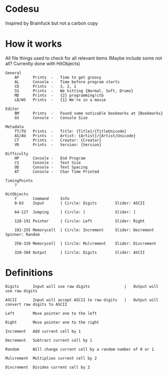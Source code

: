 # Codesu

Inspired by Brainfuck but not a carbon copy

# How it works

All file things used to check for all relevant items (Maybe include some not all? Currently done with HitObjects)

    General
        AF      Prints  -   Time to get groovy
        AL      Console -   Time before program starts
        CD      Prints  -   3, 2, 1
        SS      Prints  -   We hitting {Normal, Soft, Drums}
        MD      Prints  -   {2} programming!ctb
        LB/WS   Prints  -   {1} We're in a movie

    Editor
        BM      Prints  -   Found some noticable bookmarks at {Bookmarks}
        GS      Console -   Console Size

    Metadata
        TT/TU   Prints  -   Title: {Title}/{TitleUnicode}
        AS/AU   Prints  -   Artist: {Artist}/{Artist/Unicode}
        CT      Prints  -   Creator: {Creator}
        VR      Prints  -   Version: {Version}

    Difficulty
        HP      Console -   End Program
        CS      Console -   Text Size
        OD      Console -   Text Spacing
        AT      Console -   Char Time Printed

    TimingPoints
        ?

    HitObjects
        Y       Command     Info
        0-63    Input       | Circle: Digits        Slider: ASCII

        64-127  Jumping     | Circle: [             Slider: ]

        128-191 Pointer     | Circle: Left          Slider: Right

        192-255 Memorycell  | Circle: Increment     Slider: Decrement   Spinner: Random

        256-319 Memorycell  | Circle: Mulcrement    Slider: Divcrement

        320-384 Output      | Circle: Digits        Slider: ASCII

# Definitions

    Digits      Input will use raw digits               |   Output will use raw digits
    
    ASCII       Input will accept ASCII to raw digits   |   Output will convert raw digits to ASCII
    
    Left        Move pointer one to the left
    
    Right       Move pointer one to the right
    
    Increment   Add current cell by 1
    
    Decrement   Subtract current cell by 1
    
    Random      Will change current cell by a random number of 0 or 1
    
    Mulcrement  Multiplies current cell by 2
    
    Divcrement  Divides current cell by 2